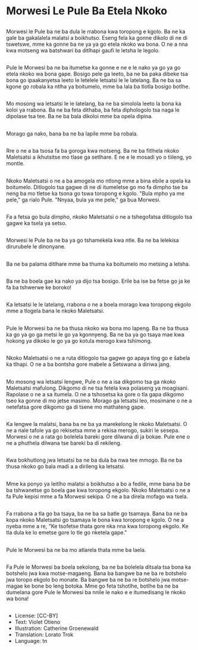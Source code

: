 # Morwesi Le Pule Ba Etela Nkoko

##
Morwesi le Pule ba ne ba dula le rrabona kwa toropong e kgolo. Ba ne ka gale ba gakalalela malatsi a boikhutso. Eseng fela ka gonne dikolo di ne di tswetswe,  mme ka gonne ba ne ya ya go etela nkoko wa bona. O ne a nna kwa motseng wa batshwari ba ditlhapi gaufi le letsha le legolo.

##
Pule le Morwesi ba ne ba itumetse ka gonne e ne e le nako ya go ya go etela nkoko wa bona gape. Bosigo pele ga leeto,  ba ne ba paka dibeke tsa bona go ipaakanyetsa leeto le letelele letsatsi le le latelang. Ba ne ba sa kgone go robala ka ntlha ya boitumelo,  mme ba lala ba tlotla bosigo botlhe.

##
Mo mosong wa letsatsi le le latelang,  ba ne ba simolola leeto la bona ka koloi ya rrabona. Ba ne ba feta dithaba,  ba feta diphologolo tsa naga le dipolase tsa tee. Ba ne ba bala dikoloi mme ba opela dipina.

##
Morago ga nako,  bana ba ne ba lapile mme ba robala.

##
Rre o ne a ba tsosa fa ba goroga kwa motseng. Ba ne ba fitlhela nkoko Maletsatsi a ikhutsitse mo tlase ga setlhare. E ne e le mosadi yo o tiileng,  yo montle.

##
Nkoko Maletsatsi o ne a ba amogela mo ntlong mme a bina ebile a opela ka boitumelo. Ditlogolo tsa gagwe di ne di itumeletse go mo fa dimpho tse ba neng ba mo tletse ka tsona go tswa toropong e kgolo. "Bula mpho ya me pele," ga rialo Pule. "Nnyaa,  bula ya me pele," ga bua Morwesi.

##
Fa a fetsa go bula dimpho,  nkoko Maletsatsi o ne a tshegofatsa ditlogolo tsa gagwe ka tsela ya setso.

##
Morwesi le Pule ba ne ba ya go tshamekela kwa ntle. Ba ne ba lelekisa dirurubele le dinonyane.

##
Ba ne ba palama ditlhare mme ba thuma ka boitumelo mo metsing a letsha.

##
Ba ne ba boela gae ka nako ya dijo tsa bosigo. Erile ba ise ba fetse go ja ke fa ba tshwerwe ke boroko!

##
Ka letsatsi le le latelang,  rrabona o ne a boela morago kwa toropong ekgolo mme a tlogela bana le nkoko Maletsatsi.

##
Pule le Morwesi ba ne ba thusa nkoko wa bona mo lapeng. Ba ne ba thusa ka go ya go ga metsi le go ya kgonnyeng. Ba ne ba ya go tsaya mae kwa hokong ya dikoko le go ya go kotula merogo kwa tshimong.

##
Nkoko Maletsatsi o ne a ruta ditlogolo tsa gagwe go apaya ting go e šabela ka tlhapi. O ne a ba bontsha gore mabele a Setswana a diriwa jang.

##
Mo mosong wa letsatsi lengwe,  Pule o ne a isa dikgomo tsa ga nkoko Maletsatsi mafulong. Dikgomo di ne tsa fetela kwa polaseng ya moagisani. Rapolase o ne a sa itumela. O ne a tshosetsa ka gore o tla gapa dikgomo tseo ka gonne di mo jetse masimo. Morago ga letsatsi leo,  mosimane o ne a netefatsa gore dikgomo ga di tsene mo mathateng gape.

##
Ka lengwe la malatsi,  bana ba ne ba ya marekelong le nkoko Maletsatsi. O ne a nale tafole ya go rekisetsa mme a rekisa merogo,  sukiri le sesepa. Morwesi o ne a rata go bolelela bareki gore dilwana di ja bokae. Pule ene o ne a phuthela dilwana tse bareki ba di rekileng.

##
Kwa bokhutlong jwa letsatsi ba ne ba dula ba nwa tee mmogo. Ba ne ba thusa nkoko go bala madi a a dirileng ka letsatsi.

##
Mme ka ponyo ya leitlho malatsi a boikhutso a bo a fedile,  mme bana ba be ba tshwanetse go boela gae kwa toropong ekgolo. Nkoko Maletsatsi o ne a fa Pule kepisi mme a fa Morwesi sekipa. O ne a ba direla mofago wa tsela.

##
Fa rrabona a tla go ba tsaya,  ba ne ba sa batle go tsamaya. Bana ba ne ba kopa nkoko Maletsatsi go tsamaya le bona kwa toropong e kgolo. O ne a nyeba mme a re,  "Ke tsofetse thata gore nka nna kwa toropong ekgolo. Ke tla dula ke lo emetse gore lo tle go nketela gape."

##
Pule le Morwesi ba ne ba mo atlarela thata mme ba laela.

##
Fa Pule le Morwesi ba boela sekolong,  ba ne ba bolelela ditsala tsa bona ka botshelo jwa kwa motse-magaeng. Bana ba bangwe ba ne ba re botshelo jwa toropo ekgolo bo monate. Ba bangwe ba ne ba re botshelo jwa motse-magae ke bone bo leng botoka. Mme go feta tshotlhe,  botlhe ba ne ba dumelana gore Pule le Morwesi ba nnile le nako e e itumedisang le nkoko wa bona!

##
* License: [CC-BY]
* Text: Violet Otieno
* Illustration: Catherine Groenewald
* Translation: Lorato Trok
* Language: tn
